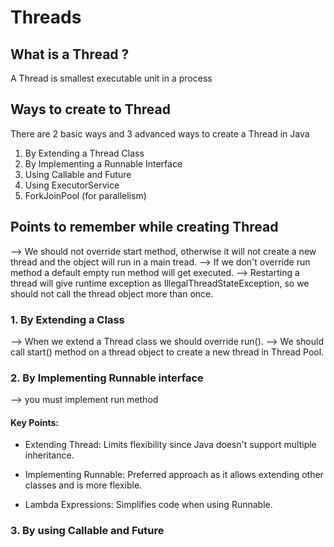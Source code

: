 # Threads

## What is a Thread ?

A Thread is smallest executable unit in a process

## Ways to create to Thread

There are 2 basic ways and 3 advanced ways to create a Thread in Java

1. By Extending a Thread Class
2. By Implementing a Runnable Interface
3. Using Callable and Future
4. Using ExecutorService
5. ForkJoinPool (for parallelism)

## Points to remember while creating Thread

--> We should not override start method, otherwise it will not create a new thread and the object will run in a main tread.
--> If we don't override run method a default empty run method will get executed.
--> Restarting a thread will give runtime exception as IllegalThreadStateException, so we should not call the thread object more than once.
### 1. By Extending a Class
--> When we extend a Thread class we should override run().
--> We should call start() method on a thread object to create a new thread in Thread Pool. 

### 2. By Implementing Runnable interface
--> you must implement run method
#### Key Points:
- Extending Thread: Limits flexibility since Java doesn't support multiple inheritance.

- Implementing Runnable: Preferred approach as it allows extending other classes and is more flexible.

- Lambda Expressions: Simplifies code when using Runnable.
### 3. By using Callable and Future




   

